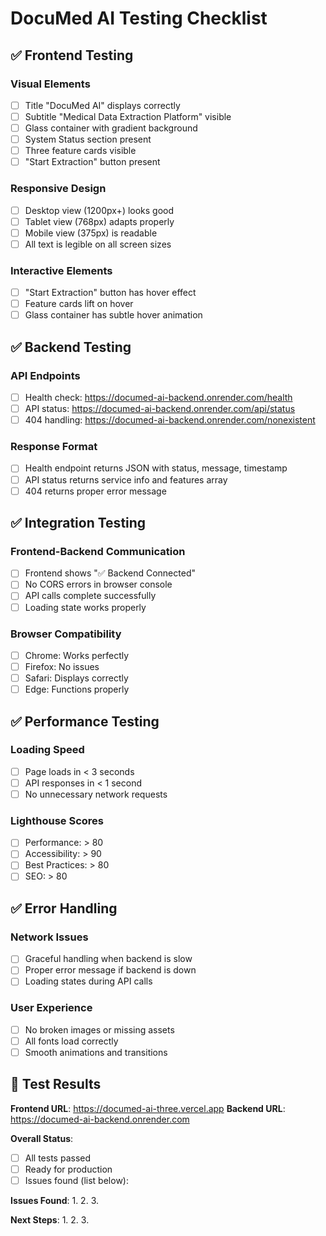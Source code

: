 # DocuMed AI Testing Checklist

## ✅ Frontend Testing

### Visual Elements
- [ ] Title "DocuMed AI" displays correctly
- [ ] Subtitle "Medical Data Extraction Platform" visible
- [ ] Glass container with gradient background
- [ ] System Status section present
- [ ] Three feature cards visible
- [ ] "Start Extraction" button present

### Responsive Design
- [ ] Desktop view (1200px+) looks good
- [ ] Tablet view (768px) adapts properly
- [ ] Mobile view (375px) is readable
- [ ] All text is legible on all screen sizes

### Interactive Elements
- [ ] "Start Extraction" button has hover effect
- [ ] Feature cards lift on hover
- [ ] Glass container has subtle hover animation

## ✅ Backend Testing

### API Endpoints
- [ ] Health check: https://documed-ai-backend.onrender.com/health
- [ ] API status: https://documed-ai-backend.onrender.com/api/status
- [ ] 404 handling: https://documed-ai-backend.onrender.com/nonexistent

### Response Format
- [ ] Health endpoint returns JSON with status, message, timestamp
- [ ] API status returns service info and features array
- [ ] 404 returns proper error message

## ✅ Integration Testing

### Frontend-Backend Communication
- [ ] Frontend shows "✅ Backend Connected"
- [ ] No CORS errors in browser console
- [ ] API calls complete successfully
- [ ] Loading state works properly

### Browser Compatibility
- [ ] Chrome: Works perfectly
- [ ] Firefox: No issues
- [ ] Safari: Displays correctly
- [ ] Edge: Functions properly

## ✅ Performance Testing

### Loading Speed
- [ ] Page loads in < 3 seconds
- [ ] API responses in < 1 second
- [ ] No unnecessary network requests

### Lighthouse Scores
- [ ] Performance: > 80
- [ ] Accessibility: > 90
- [ ] Best Practices: > 80
- [ ] SEO: > 80

## ✅ Error Handling

### Network Issues
- [ ] Graceful handling when backend is slow
- [ ] Proper error message if backend is down
- [ ] Loading states during API calls

### User Experience
- [ ] No broken images or missing assets
- [ ] All fonts load correctly
- [ ] Smooth animations and transitions

## 🎯 Test Results

**Frontend URL**: https://documed-ai-three.vercel.app
**Backend URL**: https://documed-ai-backend.onrender.com

**Overall Status**: 
- [ ] All tests passed
- [ ] Ready for production
- [ ] Issues found (list below):

**Issues Found**:
1. 
2. 
3. 

**Next Steps**:
1. 
2. 
3.
